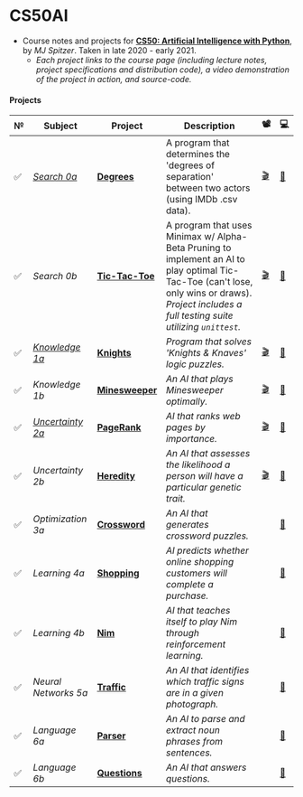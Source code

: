 # CS50AI
- Course notes and projects for **[CS50: Artificial Intelligence with Python](https://cs50.harvard.edu/ai/2020/)**, by *MJ Spitzer*. Taken in late 2020 - early 2021.
  - *Each project links to the course page (including lecture notes, project specifications and distribution code), a video demonstration of the project in action, and source-code.*

#### Projects

№ | Subject | Project | Description  | 📽️ | 💻
-----|---------|---------|--------------|------------|------
✅  | *[Search 0a](https://cs50.harvard.edu/ai/2020/weeks/0/)* | **[Degrees](https://cs50.harvard.edu/ai/2020/projects/0/degrees/)** | A program that determines the 'degrees of separation' between two actors (using IMDb .csv data). | [🎬](https://www.youtube.com/watch?v=i0ndOrfnHOc&feature=youtu.be)| [📂](https://github.com/mjs375/CS50AI/tree/main/0/degrees)
✅  | *Search 0b* | **[Tic-Tac-Toe](https://cs50.harvard.edu/ai/2020/projects/0/tictactoe/)**| A program that uses Minimax w/ Alpha-Beta Pruning to implement an AI to play optimal Tic-Tac-Toe (can't lose, only wins or draws). *Project includes a full testing suite utilizing ```unittest```.* | [🎬](https://youtu.be/B2S07GSxHus) | [📂](https://github.com/mjs375/CS50AI/tree/main/0/tictactoe)
✅  | *[Knowledge 1a](https://cs50.harvard.edu/ai/2020/weeks/1/)* | **[Knights](https://cs50.harvard.edu/ai/2020/projects/1/knights/)** | *Program that solves 'Knights & Knaves' logic puzzles.* | [🎬](https://www.youtube.com/watch?v=_7fSfHIJoe8&feature=youtu.be) | [📂](https://github.com/mjs375/CS50AI/tree/main/1/knights)
✅ | *Knowledge 1b* | **[Minesweeper](https://cs50.harvard.edu/ai/2020/projects/1/minesweeper/)** | *An AI that plays Minesweeper optimally.* | [🎬](https://www.youtube.com/watch?v=AM_sh--btyg&feature=youtu.be)| [📂]()
✅ | *[Uncertainty 2a](https://cs50.harvard.edu/ai/2020/weeks/2/)* | **[PageRank](https://cs50.harvard.edu/ai/2020/projects/2/pagerank/)** | *AI that ranks web pages by importance.* | [🎬](https://www.youtube.com/watch?v=L4pPWwu0P04&feature=youtu.be)| [📂](https://github.com/mjs375/CS50AI/tree/main/2/pagerank)
✅ | *Uncertainty 2b* | **[Heredity](https://cs50.harvard.edu/ai/2020/projects/2/heredity/)** | *An AI that assesses the likelihood a person will have a particular genetic trait.* | [🎬](https://youtu.be/gnqhb70TuFI) | [📂](https://github.com/mjs375/CS50AI/tree/main/2/heredity)
✅ | *Optimization 3a* | **[Crossword](https://cs50.harvard.edu/ai/2020/weeks/3/)** | *An AI that generates crossword puzzles.* | | [📂](https://github.com/mjs375/CS50AI/tree/main/3/crossword)
✅ | *Learning 4a* | **[Shopping](https://cs50.harvard.edu/ai/2020/projects/4/shopping/)** | *AI predicts whether online shopping customers will complete a purchase.* | | [📂](https://github.com/mjs375/CS50AI/tree/main/4/shopping)
✅  | *Learning 4b* | **[Nim](https://cs50.harvard.edu/ai/2020/projects/4/nim/)** | *AI that teaches itself to play Nim through reinforcement learning.* | | [📂](https://github.com/mjs375/CS50AI/tree/main/4/nim)
✅  | *Neural Networks 5a* | **[Traffic](https://cs50.harvard.edu/ai/2020/projects/5/traffic/)** | *An AI that identifies which traffic signs are in a given photograph.* | | [📂](https://github.com/mjs375/CS50AI/tree/main/5/traffic)
✅  | *Language 6a* | **[Parser](https://cs50.harvard.edu/ai/2020/projects/6/parser/)** | *An AI to parse and extract noun phrases from sentences.* | | [📂](https://github.com/mjs375/CS50AI/tree/main/6/parser)
✅  | *Language 6b* | **[Questions](https://cs50.harvard.edu/ai/2020/projects/6/questions/)** | *An AI that answers questions.* | | [📂](https://github.com/mjs375/CS50AI/tree/main/6/questions)
